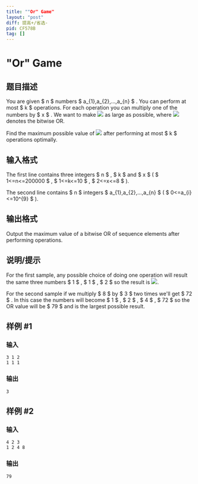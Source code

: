 ```yaml
---
title: ""Or" Game"
layout: "post"
diff: 提高+/省选-
pid: CF578B
tag: []
---
```


# "Or" Game

## 题目描述

You are given $ n $ numbers $ a_{1},a_{2},...,a_{n} $ . You can perform at most $ k $ operations. For each operation you can multiply one of the numbers by $ x $ . We want to make ![](https://cdn.luogu.com.cn/upload/vjudge_pic/CF578B/4957ea745191dedda7c88dd7a9c0749def3ef4fd.png) as large as possible, where ![](https://cdn.luogu.com.cn/upload/vjudge_pic/CF578B/228ea8924d84782194ed9458038dbd5525d21a6e.png) denotes the bitwise OR.

Find the maximum possible value of ![](https://cdn.luogu.com.cn/upload/vjudge_pic/CF578B/4957ea745191dedda7c88dd7a9c0749def3ef4fd.png) after performing at most $ k $ operations optimally.

## 输入格式

The first line contains three integers $ n $ , $ k $ and $ x $ ( $ 1<=n<=200000 $ , $ 1<=k<=10 $ , $ 2<=x<=8 $ ).

The second line contains $ n $ integers $ a_{1},a_{2},...,a_{n} $ ( $ 0<=a_{i}<=10^{9} $ ).

## 输出格式

Output the maximum value of a bitwise OR of sequence elements after performing operations.

## 说明/提示

For the first sample, any possible choice of doing one operation will result the same three numbers $ 1 $ , $ 1 $ , $ 2 $ so the result is ![](https://cdn.luogu.com.cn/upload/vjudge_pic/CF578B/aa4bd67912899e33d42fc5cdc56c32c5fb40c4e1.png).

For the second sample if we multiply $ 8 $ by $ 3 $ two times we'll get $ 72 $ . In this case the numbers will become $ 1 $ , $ 2 $ , $ 4 $ , $ 72 $ so the OR value will be $ 79 $ and is the largest possible result.

## 样例 #1

### 输入

```
3 1 2
1 1 1

```

### 输出

```
3

```

## 样例 #2

### 输入

```
4 2 3
1 2 4 8

```

### 输出

```
79

```

